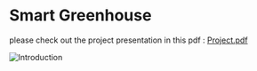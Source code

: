 # Smart Greenhouse 

please check out the project presentation in this pdf : [Project.pdf](https://github.com/Ayyoub-ESSADEQ/Projet-de-prise-en-main/files/12100798/Projets.de.prise.en.main.nouveau.pdf)


![Introduction]('https://github.com/Ayyoub-ESSADEQ/Serre-Intelligente/blob/main/ressource/Capture%20d%E2%80%99%C3%A9cran%202023-10-01%20003636.png')
